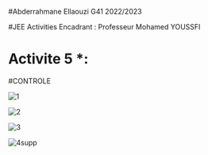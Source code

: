 #Abderrahmane Ellaouzi G41 2022/2023


#JEE Activities Encadrant : Professeur Mohamed YOUSSFI

# Activite 5 *:
#CONTROLE



![1](https://github.com/Abderrahmane55/ellaouzi_abderrahmane_JEE2/assets/107000262/7e4299db-1bdf-4a94-a2f2-a5abae610a9e)


![2](https://github.com/Abderrahmane55/ellaouzi_abderrahmane_JEE2/assets/107000262/4244c25a-cb35-4f78-9411-4a5683b8e360)


![3](https://github.com/Abderrahmane55/ellaouzi_abderrahmane_JEE2/assets/107000262/c41b5927-216e-4df1-a199-e988408e5327)


![4supp](https://github.com/Abderrahmane55/ellaouzi_abderrahmane_JEE2/assets/107000262/d5b33ff4-1da5-4a88-b854-90f28d4bb741)

